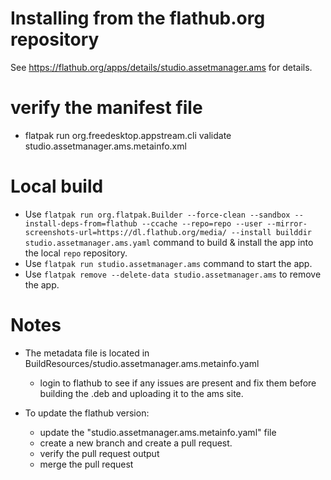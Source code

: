 # Installing from the flathub.org repository
See https://flathub.org/apps/details/studio.assetmanager.ams for details.

# verify the manifest file
- flatpak run org.freedesktop.appstream.cli validate studio.assetmanager.ams.metainfo.xml

# Local build
- Use `flatpak run org.flatpak.Builder --force-clean --sandbox --install-deps-from=flathub --ccache --repo=repo --user --mirror-screenshots-url=https://dl.flathub.org/media/ --install builddir studio.assetmanager.ams.yaml` command to build & install the app into the local `repo` repository. 
- Use `flatpak run studio.assetmanager.ams` command to start the app.
- Use `flatpak remove --delete-data studio.assetmanager.ams` to remove the app.

# Notes 
- The metadata file is located in BuildResources/studio.assetmanager.ams.metainfo.yaml 
  - login to flathub to see if any issues are present and fix them before building the .deb and uploading it to the ams site.
  
- To update the flathub version:
  - update the "studio.assetmanager.ams.metainfo.yaml" file
  - create a new branch and create a pull request.
  - verify the pull request output
  - merge the pull request
